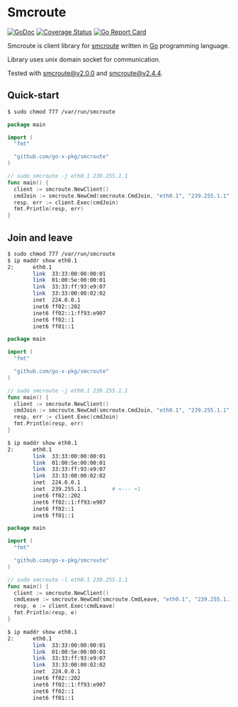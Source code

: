 # Smcroute

[![GoDoc][godoc-image]][godoc-url]
[![Coverage Status][coverage-image]][coverage-url]
[![Go Report Card][goreport-image]][goreport-url]

Smcroute is client library for [smcroute](http://troglobit.com/smcroute.html) written in [Go](http://golang.org/) programming language.

Library uses unix domain socket for communication.

Tested with smcroute@v2.0.0 and smcroute@v2.4.4.

## Quick-start

```bash
$ sudo chmod 777 /var/run/smcroute
```

```go
package main

import (
  "fmt"

  "github.com/go-x-pkg/smcroute"
)

// sudo smcroute -j eth0.1 239.255.1.1
func main() {
  client := smcroute.NewClient()
  cmdJoin := smcroute.NewCmd(smcroute.CmdJoin, "eth0.1", "239.255.1.1")
  resp, err := client.Exec(cmdJoin)
  fmt.Println(resp, err)
}
```

## Join and leave

```bash
$ sudo chmod 777 /var/run/smcroute
$ ip maddr show eth0.1
2:      eth0.1
        link  33:33:00:00:00:01
        link  01:00:5e:00:00:01
        link  33:33:ff:93:e9:07
        link  33:33:00:00:02:02
        inet  224.0.0.1
        inet6 ff02::202
        inet6 ff02::1:ff93:e907
        inet6 ff02::1
        inet6 ff01::1
```

```go
package main

import (
  "fmt"

  "github.com/go-x-pkg/smcroute"
)

// sudo smcroute -j eth0.1 239.255.1.1
func main() {
  client := smcroute.NewClient()
  cmdJoin := smcroute.NewCmd(smcroute.CmdJoin, "eth0.1", "239.255.1.1")
  resp, err := client.Exec(cmdJoin)
  fmt.Println(resp, err)
}
```

```bash
$ ip maddr show eth0.1
2:      eth0.1
        link  33:33:00:00:00:01
        link  01:00:5e:00:00:01
        link  33:33:ff:93:e9:07
        link  33:33:00:00:02:02
        inet  224.0.0.1
        inet  239.255.1.1        # <--- +1
        inet6 ff02::202
        inet6 ff02::1:ff93:e907
        inet6 ff02::1
        inet6 ff01::1
```

```go
package main

import (
  "fmt"

  "github.com/go-x-pkg/smcroute"
)

// sudo smcroute -l eth0.1 239.255.1.1
func main() {
  client := smcroute.NewClient()
  cmdLeave := smcroute.NewCmd(smcroute.CmdLeave, "eth0.1", "239.255.1.1")
  resp, e := client.Exec(cmdLeave)
  fmt.Println(resp, e)
}
```

```bash
$ ip maddr show eth0.1
2:      eth0.1
        link  33:33:00:00:00:01
        link  01:00:5e:00:00:01
        link  33:33:ff:93:e9:07
        link  33:33:00:00:02:02
        inet  224.0.0.1
        inet6 ff02::202
        inet6 ff02::1:ff93:e907
        inet6 ff02::1
        inet6 ff01::1
```

[godoc-image]: https://godoc.org/github.com/go-x-pkg/smcroute?status.svg
[godoc-url]: https://godoc.org/github.com/go-x-pkg/smcroute

[coverage-image]: https://coveralls.io/repos/github/go-x-pkg/smcroute/badge.svg?branch=master
[coverage-url]: https://coveralls.io/github/go-x-pkg/smcroute?branch=master

[goreport-image]: https://goreportcard.com/badge/github.com/go-x-pkg/smcroute
[goreport-url]: https://goreportcard.com/report/github.com/go-x-pkg/smcroute
